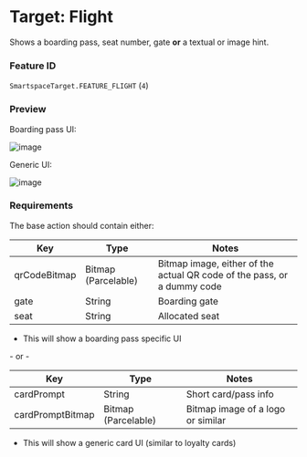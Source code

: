 # Target: Flight

Shows a boarding pass, seat number, gate **or** a textual or image hint.

### Feature ID

`SmartspaceTarget.FEATURE_FLIGHT` (`4`)

### Preview

Boarding pass UI:

![image](https://user-images.githubusercontent.com/3430869/142784887-b6333158-6cf1-4a62-8888-d70c1ddb4f29.png)

Generic UI:

![image](https://user-images.githubusercontent.com/3430869/142784902-9f16e27d-8ec4-4187-bcc2-dc462f7fe17c.png)


### Requirements

The base action should contain either:

| Key | Type | Notes |
| - | - | - |
| qrCodeBitmap | Bitmap (Parcelable) | Bitmap image, either of the actual QR code of the pass, or a dummy code |
| gate | String | Boarding gate |
| seat | String | Allocated seat | 

* This will show a boarding pass specific UI

\- or -

| Key | Type | Notes |
| - | - | - |
| cardPrompt | String | Short card/pass info | 
| cardPromptBitmap | Bitmap (Parcelable) | Bitmap image of a logo or similar |

* This will show a generic card UI (similar to loyalty cards)
